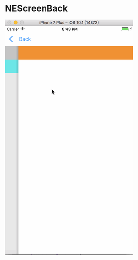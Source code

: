 # NEScreenBack
![image](https://github.com/SherlockQi/NEScreenBack/blob/master/%E5%85%A8%E5%B1%8F%E8%BF%94%E5%9B%9E.gif)

